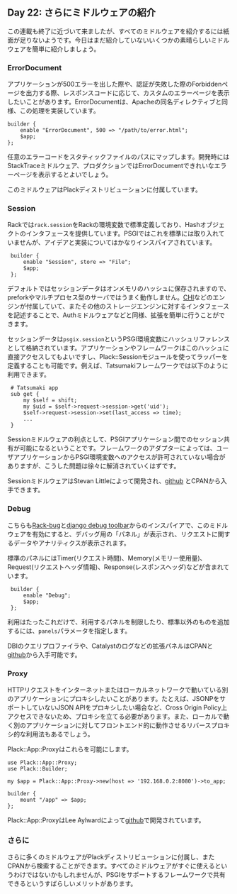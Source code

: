 ## Day 22: さらにミドルウェアの紹介

この連載も終了に近づいて来ましたが、すべてのミドルウェアを紹介するには紙面が足りないようです。今日はまだ紹介していないいくつかの素晴らしいミドルウェアを簡単に紹介しましょう。

### ErrorDocument

アプリケーションが500エラーを出した際や、認証が失敗した際のForbiddenページを出力する際、レスポンスコードに応じて、カスタムのエラーページを表示したいことがあります。ErrorDocumentは、Apacheの同名ディレクティブと同様、この処理を実装しています。

    builder {
        enable "ErrorDocument", 500 => "/path/to/error.html";
        $app;
    };

任意のエラーコードをスタティックファイルのパスにマップします。開発時にはStackTraceミドルウェア、プロダクションではErrorDocumentできれいなエラーページを表示するとよいでしょう。

このミドルウェアはPlackディストリビューションに付属しています。

### Session

Rackでは`rack.session`をRackの環境変数で標準定義しており、Hashオブジェクトのインタフェースを提供しています。PSGIではこれを標準には取り入れていませんが、アイデアと実装についてはかなりインスパイアされています。

     builder {
         enable "Session", store => "File";
         $app;
     };

デフォルトではセッションデータはオンメモリのハッシュに保存されますので、preforkやマルチプロセス型のサーバではうまく動作しません。[CHI](http://search.cpan.org/perldoc?CHI)などのエンジンが付属していて、またその他のストレージエンジンに対するインタフェースを記述することで、Authミドルウェアなどと同様、拡張を簡単に行うことができます。

セッションデータは`psgix.session`というPSGI環境変数にハッシュリファレンスとして格納されています。アプリケーションやフレームワークはこのハッシュに直接アクセスしてもよいですし、Plack::Sessionモジュールを使ってラッパーを定義することも可能です。例えば、Tatsumakiフレームワークでは以下のように利用できます。

     # Tatsumaki app
     sub get {
         my $self = shift;
         my $uid = $self->request->session->get('uid');
         $self->request->session->set(last_access => time);
         ...
     }

Sessionミドルウェアの利点として、PSGIアプリケーション間でのセッション共有が可能になるということです。フレームワークのアダプターによっては、ユーザアプリケーションからPSGI環境変数へのアクセスが許可されていない場合がありますが、こうした問題は徐々に解消されていくはずです。

SessionミドルウェアはStevan Littleによって開発され、[github](http://github.com/stevan/plack-middleware-session) とCPANから入手できます。

### Debug

こちらも[Rack-bug](http://github.com/brynary/rack-bug)と[django debug toolbar](http://github.com/robhudson/django-debug-toolbar)からのインスパイアで、このミドルウェアを有効にすると、デバッグ用の「パネル」が表示され、リクエストに関するデータやアナリティクスが表示されます。

標準のパネルにはTimer(リクエスト時間)、Memory(メモリー使用量)、Request(リクエストヘッダ情報)、Response(レスポンスヘッダ)などが含まれています。

     builder {
         enable "Debug";
         $app;
     };

利用はたったこれだけで、利用するパネルを制限したり、標準以外のものを追加するには、`panels`パラメータを指定します。

DBIのクエリプロファイラや、Catalystのログなどの拡張パネルはCPANと[github](http://github.com/miyagawa/plack-middleware-debug/)から入手可能です。

### Proxy

HTTPリクエストをインターネットまたはローカルネットワークで動いている別のアプリケーションにプロキシしたいことがあります。たとえば、JSONPをサポートしていないJSON APIをプロキシしたい場合など、Cross Origin Policy上アクセスできないため、プロキシを立てる必要があります。また、ローカルで動く別のアプリケーションに対してフロントエンド的に動作させるリバースプロキシ的な利用法もあるでしょう。

Plack::App::Proxyはこれらを可能にします。

    use Plack::App::Proxy;
    use Plack::Builder;
    
    my $app = Plack::App::Proxy->new(host => '192.168.0.2:8080')->to_app;
    
    builder {
        mount "/app" => $app;
    };

Plack::App::ProxyはLee Aylwardによって[github](http://github.com/leedo/Plack-App-Proxy)で開発されています。

### さらに

さらに多くのミドルウェアがPlackディストリビューションに付属し、またCPANから検索することができます。すべてのミドルウェアがすぐに使えるというわけではないかもしれませんが、PSGIをサポートするフレームワークで共有できるというすばらしいメリットがあります。
